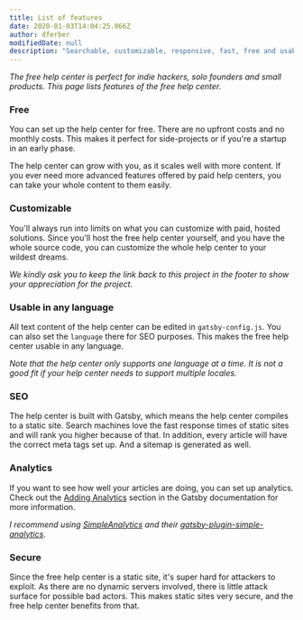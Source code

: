 ```yaml
---
title: List of features
date: 2020-01-03T14:04:25.066Z
author: dferber
modifiedDate: null
description: "Searchable, customizable, responsive, fast, free and usable in any language."
---
```


_The free help center is perfect for indie hackers, solo founders and small products. This page lists features of the free help center._

### Free

You can set up the help center for free. There are no upfront costs and no monthly costs.
This makes it perfect for side-projects or if you're a startup in an early phase.

The help center can grow with you, as it scales well with more content. If you ever need more advanced features offered by paid help centers, you can take your whole content to them easily.

### Customizable

You'll always run into limits on what you can customize with paid, hosted solutions. Since you'll host the free help center yourself, and you have the whole source code, you can customize the whole help center to your wildest dreams.

_We kindly ask you to keep the link back to this project in the footer to show your appreciation for the project._

### Usable in any language

All text content of the help center can be edited in `gatsby-config.js`. You can also set the `language` there for SEO purposes. This makes the free help center usable in any language.

_Note that the help center only supports one language at a time. It is not a good fit if your help center needs to support multiple locales._

### SEO

The help center is built with Gatsby, which means the help center compiles to a static site. Search machines love the fast response times of static sites and will rank you higher because of that. In addition, every article will have the correct meta tags set up. And a sitemap is generated as well.

### Analytics

If you want to see how well your articles are doing, you can set up analytics. Check out the [Adding Analytics](https://www.gatsbyjs.org/docs/adding-analytics/) section in the Gatsby documentation for more information.

_I recommend using [SimpleAnalytics](https://simpleanalytics.com/) and their [gatsby-plugin-simple-analytics](https://github.com/simpleanalytics/gatsby-plugin)._

### Secure

Since the free help center is a static site, it's super hard for attackers to exploit. As there are no dynamic servers involved, there is little attack surface for possible bad actors. This makes static sites very secure, and the free help center benefits from that.
